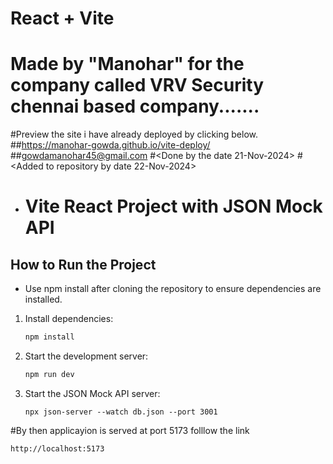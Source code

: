 # React + Vite
# Made by "Manohar" for the company called VRV Security chennai based company.......
#Preview the site i have already deployed by clicking below.
##https://manohar-gowda.github.io/vite-deploy/
##gowdamanohar45@gmail.com
#<Done by the date 21-Nov-2024> 
#<Added to repository by date 22-Nov-2024>

- # Vite React Project with JSON Mock API

## How to Run the Project
* Use npm install after cloning the repository to ensure dependencies are installed.

1. Install dependencies:
   ```bash
   npm install

2. Start the development server:
   ```bash
   npm run dev

3. Start the JSON Mock API server:
   ```
   npx json-server --watch db.json --port 3001
#By then  applicayion is served at port 5173 
folllow the link 
   ```
   http://localhost:5173
   
   
